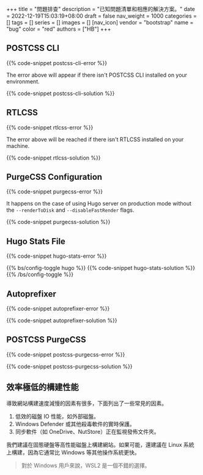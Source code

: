 +++
title = "問題排查"
description = "已知問題清單和相應的解決方案。"
date = 2022-12-19T15:03:19+08:00
draft = false
nav_weight = 1000
categories = []
tags = []
series = []
images = []
[nav_icon]
  vendor = "bootstrap"
  name = "bug"
  color = "red"
authors = ["HB"]
+++

## POSTCSS CLI

{{% code-snippet postcss-cli-error %}}

The error above will appear if there isn't POSTCSS CLI installed on your environment.

{{% code-snippet postcss-cli-solution %}}

## RTLCSS

{{% code-snippet rtlcss-error %}}

The error above will be reached if there isn't RTLCSS installed on your machine.

{{% code-snippet rtlcss-solution %}}

## PurgeCSS Configuration

{{% code-snippet purgecss-error %}}

It happens on the case of using Hugo server on production mode without the `--renderToDisk` and `--disableFastRender` flags.

{{% code-snippet purgecss-solution %}}

## Hugo Stats File

{{% code-snippet hugo-stats-error %}}

{{% bs/config-toggle hugo %}}
{{% code-snippet hugo-stats-solution %}}
{{% /bs/config-toggle %}}

## Autoprefixer

{{% code-snippet autoprefixer-error %}}

{{% code-snippet autoprefixer-solution %}}

## POSTCSS PurgeCSS

{{% code-snippet postcss-purgecss-error %}}

{{% code-snippet postcss-purgecss-solution %}}

## 效率極低的構建性能

導致網站構建速度減慢的因素有很多，下面列出了一些常見的因素。

1. 低效的磁盤 IO 性能，如外部磁盤。
1. Windows Defender 或其他殺毒軟件的實時保護。
1. 同步軟件（如 OneDrive、NutStore）正在監視發佈文件夾。

我們建議在固態硬盤等高性能磁盤上構建網站。如果可能，還建議在 Linux 系統上構建，因為它通常比 Windows 等其他操作系統更快。

> 對於 Windows 用戶來說，WSL2 是一個不錯的選擇。
